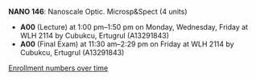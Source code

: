 **NANO 146**: Nanoscale Optic. Microsp&Spect (4 units)

- **A00** (Lecture) at 1:00 pm–1:50 pm on Monday, Wednesday, Friday at WLH 2114 by Cubukcu, Ertugrul (A13291843)
- **A00** (Final Exam) at 11:30 am–2:29 pm on Friday at WLH 2114 by Cubukcu, Ertugrul (A13291843)

[Enrollment numbers over time](./NANO146.tsv)
